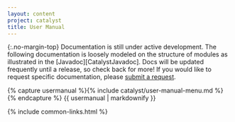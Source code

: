 ```yaml
---
layout: content
project: catalyst
title: User Manual
---
```


{:.no-margin-top}
Documentation is still under active development. The following documentation is loosely modeled on the structure of modules as illustrated in the [Javadoc][CatalystJavadoc]. Docs will be updated frequently until a release, so check back for more! If you would like to request specific documentation, please [submit a request](http://github.com/atomix/catalyst/issues).

<div id="user-manual-index">
{% capture usermanual %}{% include catalyst/user-manual-menu.md %}{% endcapture %}
{{ usermanual | markdownify }}
</div>

{% include common-links.html %}